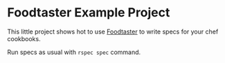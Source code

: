 Foodtaster Example Project
==========

This little project shows hot to use
[Foodtaster](http://github.com/mlapshin/foodtaster) to write specs for
your chef cookbooks.

Run specs as usual with `rspec spec` command.

